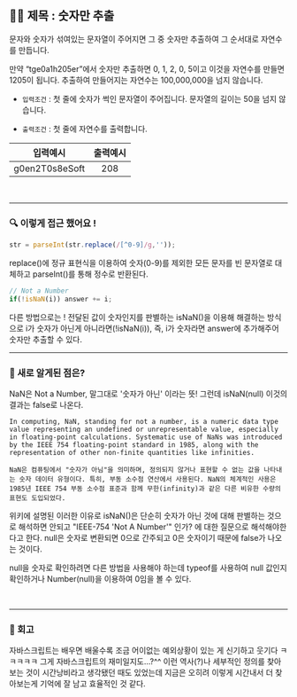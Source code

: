 ## ✍🏻 제목 : 숫자만 추출
문자와 숫자가 섞여있는 문자열이 주어지면 그 중 숫자만 추출하여 그 순서대로 자연수를 만듭니다. 

만약 “tge0a1h205er”에서 숫자만 추출하면 0, 1, 2, 0, 5이고 이것을 자연수를 만들면 1205이 됩니다. 추출하여 만들어지는 자연수는 100,000,000을 넘지 않습니다.

- `입력조건` : 첫 줄에 숫자가 썩인 문자열이 주어집니다. 문자열의 길이는 50을 넘지 않습니다.

- `출력조건` : 첫 줄에 자연수를 출력합니다.

|입력예시|출력예시|
|:------:|:----:|
|g0en2T0s8eSoft|208|


</br>

---

### 🔍 이렇게 접근 했어요 !

```javascript
str = parseInt(str.replace(/[^0-9]/g,''));
```
replace()에 정규 표현식을 이용하여 숫자(0-9)를 제외한 모든 문자를 빈 문자열로 대체하고 parseInt()를 통해 정수로 반환된다.
```javascript
// Not a Number
if(!isNaN(i)) answer += i;
```
다른 방법으로는 ! 전달된 값이 숫자인지를 판별하는 isNaN()을 이용해 해결하는 방식으로 i가 숫자가 아닌게 아니라면(!isNaN(i)), 즉, i가 숫자라면 answer에 추가해주어 숫자만 추출할 수 있다.
</br>

---

### 🎉 새로 알게된 점은?
NaN은 Not a Number, 말그대로 '숫자가 아닌' 이라는 뜻! 
그런데 isNaN(null) 이것의 결과는 false로 나온다.
```plain
In computing, NaN, standing for not a number, is a numeric data type value representing an undefined or unrepresentable value, especially in floating-point calculations. Systematic use of NaNs was introduced by the IEEE 754 floating-point standard in 1985, along with the representation of other non-finite quantities like infinities.

NaN은 컴퓨팅에서 "숫자가 아님"을 의미하며, 정의되지 않거나 표현할 수 없는 값을 나타내는 숫자 데이터 유형이다. 특히, 부동 소수점 연산에서 사용된다. NaN의 체계적인 사용은 1985년 IEEE 754 부동 소수점 표준과 함께 무한(infinity)과 같은 다른 비유한 수량의 표현도 도입되었다.
```
위키에 설명된 이러한 이유로 isNaN()은 단순히 숫자가 아닌 것에 대해 판별하는 것으로 해석하면 안되고 "IEEE-754 'Not A Number'" 인가? 에 대한 질문으로 해석해야한다고 한다.  null은 숫자로 변환되면 0으로 간주되고 0은 숫자이기 때문에 false가 나오는 것이다.

null을 숫자로 확인하려면 다른 방법을 사용해야 하는데 typeof를 사용하여 null 값인지 확인하거나 Number(null)을 이용하여 0임을 볼 수 있다.

</br>

---

### 🐾 회고
자바스크립트는 배우면 배울수록 조금 어이없는 예외상황이 있는 게 신기하고 웃기다 ㅋㅋㅋㅋㅋ 그게 자바스크립트의 재미일지도...?^^ 이런 역사(?)나 세부적인 정의를 찾아보는 것이 시간낭비라고 생각됐던 때도 있었는데 지금은 오히려 이렇게 시간내서 더 찾아보는게 기억에 잘 남고 효율적인 것 같다.